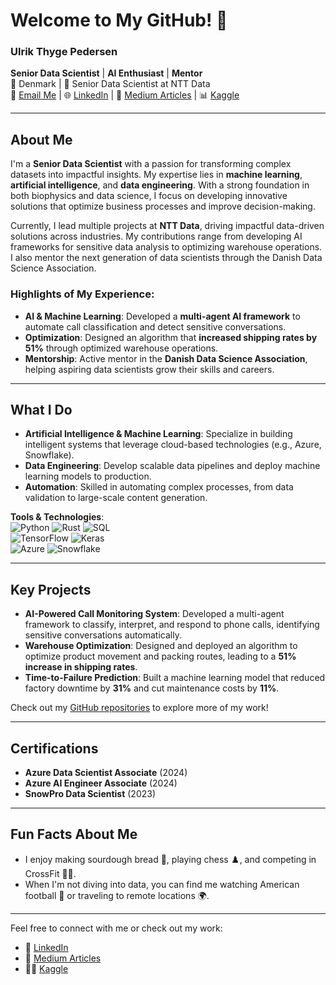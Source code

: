 # Welcome to My GitHub! 👋

### Ulrik Thyge Pedersen  
**Senior Data Scientist** | **AI Enthusiast** | **Mentor**  
📍 Denmark | 🏢 Senior Data Scientist at NTT Data  
📧 [Email Me](mailto:UlrikTPedersen@gmail.com) | 🌐 [LinkedIn](https://www.linkedin.com/in/ulrikthygepedersen/) | 📂 [Medium Articles](https://medium.com/@ulriktpedersen) | 📊 [Kaggle](https://www.kaggle.com/ulrikthygepedersen)

---

## About Me
I'm a **Senior Data Scientist** with a passion for transforming complex datasets into impactful insights. My expertise lies in **machine learning**, **artificial intelligence**, and **data engineering**. With a strong foundation in both biophysics and data science, I focus on developing innovative solutions that optimize business processes and improve decision-making.

Currently, I lead multiple projects at **NTT Data**, driving impactful data-driven solutions across industries. My contributions range from developing AI frameworks for sensitive data analysis to optimizing warehouse operations. I also mentor the next generation of data scientists through the Danish Data Science Association.

### Highlights of My Experience:
- **AI & Machine Learning**: Developed a **multi-agent AI framework** to automate call classification and detect sensitive conversations.
- **Optimization**: Designed an algorithm that **increased shipping rates by 51%** through optimized warehouse operations.
- **Mentorship**: Active mentor in the **Danish Data Science Association**, helping aspiring data scientists grow their skills and careers.

---

## What I Do
- **Artificial Intelligence & Machine Learning**: Specialize in building intelligent systems that leverage cloud-based technologies (e.g., Azure, Snowflake).
- **Data Engineering**: Develop scalable data pipelines and deploy machine learning models to production.
- **Automation**: Skilled in automating complex processes, from data validation to large-scale content generation.

**Tools & Technologies**:  
![Python](https://img.shields.io/badge/Python-FFD343?style=for-the-badge&logo=python&logoColor=blue) ![Rust](https://img.shields.io/badge/Rust-black?style=for-the-badge&logo=rust) ![SQL](https://img.shields.io/badge/SQL-00758F?style=for-the-badge&logo=postgresql)  
![TensorFlow](https://img.shields.io/badge/TensorFlow-FF6F00?style=for-the-badge&logo=tensorflow&logoColor=white) ![Keras](https://img.shields.io/badge/Keras-D00000?style=for-the-badge&logo=keras&logoColor=white)  
![Azure](https://img.shields.io/badge/Azure-0078D4?style=for-the-badge&logo=microsoftazure&logoColor=white) ![Snowflake](https://img.shields.io/badge/Snowflake-29B5E8?style=for-the-badge&logo=snowflake&logoColor=white)

---

## Key Projects
- **AI-Powered Call Monitoring System**: Developed a multi-agent framework to classify, interpret, and respond to phone calls, identifying sensitive conversations automatically.
- **Warehouse Optimization**: Designed and deployed an algorithm to optimize product movement and packing routes, leading to a **51% increase in shipping rates**.
- **Time-to-Failure Prediction**: Built a machine learning model that reduced factory downtime by **31%** and cut maintenance costs by **11%**.

Check out my [GitHub repositories](https://github.com/UlrikThygePedersen) to explore more of my work!

---

## Certifications
- **Azure Data Scientist Associate** (2024)
- **Azure AI Engineer Associate** (2024)
- **SnowPro Data Scientist** (2023)

---

## Fun Facts About Me
- I enjoy making sourdough bread 🍞, playing chess ♟️, and competing in CrossFit 🏋️‍♂️.
- When I'm not diving into data, you can find me watching American football 🏈 or traveling to remote locations 🌍.

---

Feel free to connect with me or check out my work:
- 💼 [LinkedIn](https://www.linkedin.com/in/ulrikthygepedersen/)
- 📝 [Medium Articles](https://medium.com/@ulriktpedersen)
- 🧑‍💻 [Kaggle](https://www.kaggle.com/ulrikthygepedersen)




<!--
**UlrikThygePedersen/UlrikThygePedersen** is a ✨ _special_ ✨ repository because its `README.md` (this file) appears on your GitHub profile.

Here are some ideas to get you started:

- 🔭 I’m currently working on ...
- 🌱 I’m currently learning ...
- 👯 I’m looking to collaborate on ...
- 🤔 I’m looking for help with ...
- 💬 Ask me about ...
- 📫 How to reach me: ...
- 😄 Pronouns: ...
- ⚡ Fun fact: ...
-->
